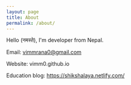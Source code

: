 ```yaml
---
layout: page
title: About
permalink: /about/
---
```


Hello (नमस्ते), I'm developer from Nepal.

Email: vimmrana0@gmail.com

Website: vimm0.github.io

Education blog: https://shikshalaya.netlify.com/
